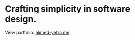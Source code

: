 # Crafting simplicity in software design.

View portfolio: [ahmed-yehia.me](https://ahmed-yehia.me)
